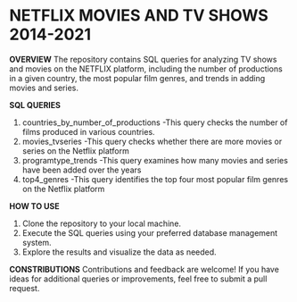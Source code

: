 # NETFLIX MOVIES AND TV SHOWS 2014-2021

 **OVERVIEW** 
The repository contains SQL queries for analyzing TV shows and movies on the NETFLIX platform, including the number of productions in a given country, the most popular film genres, and trends in adding movies and series.

**SQL QUERIES**

1. countries_by_number_of_productions 
   -This query checks the number of films produced in various countries.
2. movies_tvseries 
   -This query checks whether there are more movies or series on the Netflix platform
3. programtype_trends 
   -This query examines how many movies and series have been added over the years
4. top4_genres 
   -This query identifies the top four most popular film genres on the Netflix platform

**HOW TO USE**

1. Clone the repository to your local machine.
2. Execute the SQL queries using your preferred database management system.
3. Explore the results and visualize the data as needed.

 **CONSTRIBUTIONS** 
Contributions and feedback are welcome! If you have ideas for additional queries or improvements, feel free to submit a pull request.

